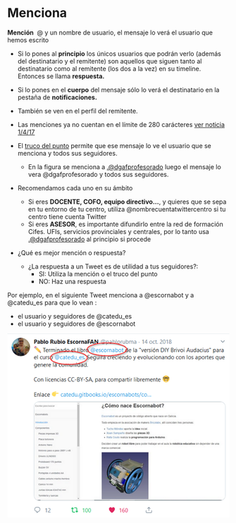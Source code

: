 
# Menciona

**Mención**  @ y un nombre de usuario, el mensaje lo verá el usuario que hemos escrito

- Si lo pones al **principio** los únicos usuarios que podrán verlo (además del destinatario y el remitente) son aquellos que siguen tanto al destinatario como al remitente (los dos a la vez) en su timeline. Entonces se llama **respuesta.**
- Si lo pones en el **cuerpo** del mensaje sólo lo verá el destinatario en la pestaña de **notificaciones.**
- También se ven en el perfil del remitente.
- Las menciones ya no cuentan en el límite de 280 carácteres [ver noticia 1/4/17](https://blog.twitter.com/2017/now-on-twitter-140-characters-for-your-replies)
- El [truco del punto](http://estwitter.com/2011/02/23/el-truco-del-punto/) permite que ese mensaje lo ve el usuario que se menciona y todos sus seguidores.
    - En la figura se menciona a [.@dgafprofesorado](mailto:.@dgafprofesorado) luego el mensaje lo vera @dgafprofesorado y todos sus seguidores.
- Recomendamos cada uno en su ámbito
    - Si eres **DOCENTE, COFO, equipo directivo...**, y quieres que se sepa en tu entorno de tu centro, utiliza @nombrecuentatwittercentro si tu centro tiene cuenta Twitter
    - Si eres **ASESOR**, es importante difundirlo entre la red de formación Cifes. UFIs, servicios provinciales y centrales, por lo tanto usa [.@dgafprofesorado](mailto:.@dgafprofesorado) al principio si procede
    
- ¿Qué es mejor mención o respuesta?
    - ¿La respuesta a un Tweet es de utilidad a tus seguidores?:
        - SI: Utiliza la mención o el truco del punto
        - NO: Haz una respuesta

Por ejemplo, en el siguiente Tweet menciona a @escornabot y a @catedu_es para que lo vean :
* el usuario y seguidores de @catedu_es
* el usuario y seguidores de @escornabot

![](https://raw.githubusercontent.com/catedu/soportes-informaticos-profesorado/master/assets/escornabot.png)
